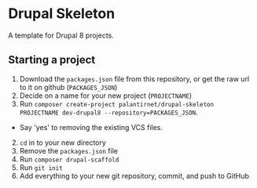 # Drupal Skeleton

A template for Drupal 8 projects.

## Starting a project

1. Download the `packages.json` file from this repository, or get the raw url to it on github (`PACKAGES_JSON`)
2. Decide on a name for your new project (`PROJECTNAME`)
1. Run `composer create-project palantirnet/drupal-skeleton PROJECTNAME dev-drupal8 --repository=PACKAGES_JSON`.
 * Say 'yes' to removing the existing VCS files.
2. `cd` in to your new directory
3. Remove the `packages.json` file
3. Run `composer drupal-scaffold`
4. Run `git init`
5. Add everything to your new git repository, commit, and push to GitHub
